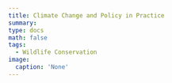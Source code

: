 ```yaml
---
title: Climate Change and Policy in Practice
summary:
type: docs
math: false
tags:
  - Wildlife Conservation
image:
  caption: 'None'
---
```

